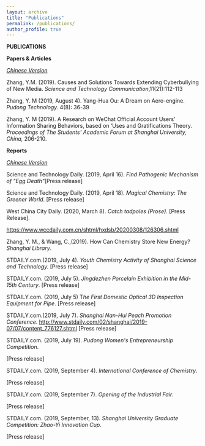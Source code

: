 ```yaml
---
layout: archive
title: "Publications"
permalink: /publications/
author_profile: true
---
```


**PUBLICATIONS** 

**Papers & Articles**

<u>*Chinese Version*</u> 

Zhang, Y.M. (2019). Causes and Solutions Towards Extending Cyberbullying of New Media. *Science and Technology Communication*,11(21):112-113

Zhang, Y. M (2019, August 4). Yang-Hua Ou: A Dream on Aero-engine. *Pudong Technology.* 4(8): 36-39 

Zhang, Y. M (2019). A Research on WeChat Official Account Users’ Information Sharing Behaviors, based on ‘Uses and Gratifications Theory. *Proceedings of The Students’ Academic Forum at Shanghai University, China,* 206-210.

**Reports** 

<u>*Chinese Version*</u>

Science and Technology Daily. (2019, April 16). *Find Pathogenic Mechanism of "Egg Death"*[Press release] 

Science and Technology Daily. (2019, April 18). *Magical Chemistry: The Greener World*. [Press release] 

West China City Daily. (2020, March 8). *Catch tadpoles (Prose).* [Press Release].

https://www.wccdaily.com.cn/shtml/hxdsb/20200308/126306.shtml

Zhang, Y. M., & Wang, C.,(2019). How Can Chemistry Store New Energy? *Shanghai Library*. 

STDAILY.com.(2019, July 4). *Youth Chemistry Activity of Shanghai Science and Technology.* [Press release]

STDAILY.com. (2019, July 5). *Jingdezhen Porcelain Exhibition in the Mid-15th Century*. [Press release]

STDAILY.com. (2019, July 5) T*he First Domestic Optical 3D Inspection Equipment for Pipe*. [Press release]

STDAILY.com.(2019, July 7). *Shanghai Nan-Hui Peach Promotion Conference*. http://www.stdaily.com/02/shanghai/2019-07/07/content_776127.shtml  [Press release]

STDAILY.com. (2019, July 19). *Pudong Women's Entrepreneurship Competition*.

[Press release] 

STDAILY.com. (2019, September 4). *International Conference of Chemistry*.

[Press release] 

STDAILY.com. (2019, September 7). *Opening of the Industrial Fair*.

[Press release]

STDAILY.com. (2019, September, 13). *Shanghai University Graduate Competition: Zhao-Yi Innovation Cup*.

[Press release] 

